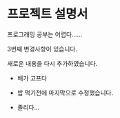 # 프로젝트 설명서


프로그래밍 공부는 어렵다......

3번째 변경사항이 있습니다.

새로운 내용을 다시 추가하였습니다.

+ 배가 고프다

+ 밥 먹기전에 마지막으로 수정했습니다.

+ 졸리다...
